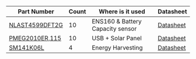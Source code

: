 | Part Number         | Count | Where is it used | Datasheet |
|-------------------|---|----|------------------|
|  [NLAST4599DFT2G](https://www.digikey.com/en/products/detail/onsemi/NLAST4599DFT2G/920177) | 10  | ENS160 & Battery Capacity sensor | [Datasheet](https://www.onsemi.com/pdf/datasheet/nlast4599-d.pdf) |  
| [PMEG2010ER,115](https://www.digikey.com/en/products/detail/nexperia-usa-inc/PMEG2010ER-115/2119861)  | 10 |  USB + Solar Panel  | [Datasheet](https://assets.nexperia.com/documents/data-sheet/PMEG2010ER.pdf)    |
| [SM141K06L](https://www.digikey.com/en/products/detail/anysolar-ltd/SM141K06L/9990462)  | 4 |  Energy Harvesting  | [Datasheet](https://waf-e.dubudisk.com/anysolar.dubuplus.com/techsupport@anysolar.biz/O18Ae0C/DubuDisk/www/Gen3/SM141K06L%20DATA%20SHEET%20202007.pdf)    |
